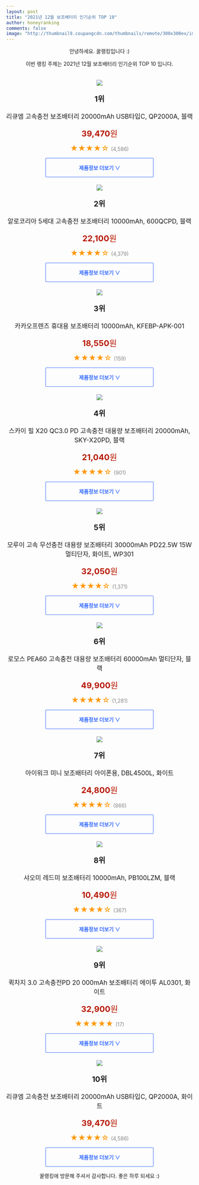```yaml
--- 
layout: post 
title: "2021년 12월 보조배터리 인기순위 TOP 10" 
author: honeyranking 
comments: false 
image: "http://thumbnail9.coupangcdn.com/thumbnails/remote/300x300ex/image/retail/images/2020/02/10/11/6/ba5c98ae-59a7-4eda-a4e5-310bebb0d5eb.jpg" 
--- 
```

<p style="text-align: center;">안녕하세요. 꿀랭킹입니다 :)</p> <p style="text-align: center;">이번 랭킹 주제는 2021년 12월 보조배터리 인기순위 TOP 10 입니다.</p><center><img src="http://thumbnail9.coupangcdn.com/thumbnails/remote/300x300ex/image/retail/images/2020/02/10/11/6/ba5c98ae-59a7-4eda-a4e5-310bebb0d5eb.jpg" style="margin-top:20px" /></center> <p style="text-align: center; font-size: 20px"><b>1위</b></p> <p style="text-align: center; font-size: 17px">리큐엠 고속충전 보조배터리 20000mAh USB타입C, QP2000A, 블랙</p> <p style="text-align: center;"><span style="color: #b61800; font-size: 22px;"><b>39,470</b>원</span></p> <p style="text-align: center;"><span style="color: #ff9600; font-size: 20px;">★★★★☆ </span><span style="color: #878787;">(4,586)</span></p> <center><a href="https://link.coupang.com/a/h9rby"> <div style="font-size: 14px; display: inline-block; padding: 15px 90px; color: #346aff; border-radius: 2px; border: 1px solid #346aff; cursor: pointer;"><b>제품정보 더보기 &or;</b></div> </a></center><center><img src="http://thumbnail6.coupangcdn.com/thumbnails/remote/300x300ex/image/retail/images/2018/06/05/16/5/30b575d4-039e-4e94-a1c8-60ddd01e0831.jpg" style="margin-top:20px" /></center> <p style="text-align: center; font-size: 20px"><b>2위</b></p> <p style="text-align: center; font-size: 17px">알로코리아 5세대 고속충전 보조배터리 10000mAh, 600QCPD, 블랙</p> <p style="text-align: center;"><span style="color: #b61800; font-size: 22px;"><b>22,100</b>원</span></p> <p style="text-align: center;"><span style="color: #ff9600; font-size: 20px;">★★★★☆ </span><span style="color: #878787;">(4,379)</span></p> <center><a href="https://link.coupang.com/a/h9rbz"> <div style="font-size: 14px; display: inline-block; padding: 15px 90px; color: #346aff; border-radius: 2px; border: 1px solid #346aff; cursor: pointer;"><b>제품정보 더보기 &or;</b></div> </a></center><center><img src="http://thumbnail8.coupangcdn.com/thumbnails/remote/300x300ex/image/retail/images/2020/08/12/16/8/7e3066bf-df6c-4aff-a0ab-fb0c9f77e52d.jpg" style="margin-top:20px" /></center> <p style="text-align: center; font-size: 20px"><b>3위</b></p> <p style="text-align: center; font-size: 17px">카카오프렌즈 휴대용 보조배터리 10000mAh, KFEBP-APK-001</p> <p style="text-align: center;"><span style="color: #b61800; font-size: 22px;"><b>18,550</b>원</span></p> <p style="text-align: center;"><span style="color: #ff9600; font-size: 20px;">★★★★☆ </span><span style="color: #878787;">(159)</span></p> <center><a href="https://link.coupang.com/a/h9rbA"> <div style="font-size: 14px; display: inline-block; padding: 15px 90px; color: #346aff; border-radius: 2px; border: 1px solid #346aff; cursor: pointer;"><b>제품정보 더보기 &or;</b></div> </a></center><center><img src="http://thumbnail6.coupangcdn.com/thumbnails/remote/300x300ex/image/retail/images/1901167634158283-cc9eedcc-7cf9-4269-b1ff-124b148438ae.png" style="margin-top:20px" /></center> <p style="text-align: center; font-size: 20px"><b>4위</b></p> <p style="text-align: center; font-size: 17px">스카이 필 X20 QC3.0 PD 고속충전 대용량 보조배터리 20000mAh, SKY-X20PD, 블랙</p> <p style="text-align: center;"><span style="color: #b61800; font-size: 22px;"><b>21,040</b>원</span></p> <p style="text-align: center;"><span style="color: #ff9600; font-size: 20px;">★★★★☆ </span><span style="color: #878787;">(901)</span></p> <center><a href="https://link.coupang.com/a/h9rbB"> <div style="font-size: 14px; display: inline-block; padding: 15px 90px; color: #346aff; border-radius: 2px; border: 1px solid #346aff; cursor: pointer;"><b>제품정보 더보기 &or;</b></div> </a></center><center><img src="http://thumbnail9.coupangcdn.com/thumbnails/remote/300x300ex/image/rs_quotation_api/jlezswxt/1b350ecafc0a4690b3a97bffc39eda07.jpg" style="margin-top:20px" /></center> <p style="text-align: center; font-size: 20px"><b>5위</b></p> <p style="text-align: center; font-size: 17px">모루이 고속 무선충전 대용량 보조배터리 30000mAh PD22.5W 15W 멀티단자, 화이트, WP301</p> <p style="text-align: center;"><span style="color: #b61800; font-size: 22px;"><b>32,050</b>원</span></p> <p style="text-align: center;"><span style="color: #ff9600; font-size: 20px;">★★★★☆ </span><span style="color: #878787;">(1,371)</span></p> <center><a href="https://link.coupang.com/a/h9rbD"> <div style="font-size: 14px; display: inline-block; padding: 15px 90px; color: #346aff; border-radius: 2px; border: 1px solid #346aff; cursor: pointer;"><b>제품정보 더보기 &or;</b></div> </a></center><center><img src="http://thumbnail10.coupangcdn.com/thumbnails/remote/300x300ex/image/rs_quotation_api/ahntwud1/0dfe010233b8454fb09449965749f67d.jpg" style="margin-top:20px" /></center> <p style="text-align: center; font-size: 20px"><b>6위</b></p> <p style="text-align: center; font-size: 17px">로모스 PEA60 고속충전 대용량 보조배터리 60000mAh 멀티단자, 블랙</p> <p style="text-align: center;"><span style="color: #b61800; font-size: 22px;"><b>49,900</b>원</span></p> <p style="text-align: center;"><span style="color: #ff9600; font-size: 20px;">★★★★☆ </span><span style="color: #878787;">(1,281)</span></p> <center><a href="https://link.coupang.com/a/h9rbE"> <div style="font-size: 14px; display: inline-block; padding: 15px 90px; color: #346aff; border-radius: 2px; border: 1px solid #346aff; cursor: pointer;"><b>제품정보 더보기 &or;</b></div> </a></center><center><img src="http://thumbnail6.coupangcdn.com/thumbnails/remote/300x300ex/image/retail/images/2020/03/17/10/5/8c9ab56b-6e83-4543-9b8b-07d822b6f934.jpg" style="margin-top:20px" /></center> <p style="text-align: center; font-size: 20px"><b>7위</b></p> <p style="text-align: center; font-size: 17px">아이워크 미니 보조배터리 아이폰용, DBL4500L, 화이트</p> <p style="text-align: center;"><span style="color: #b61800; font-size: 22px;"><b>24,800</b>원</span></p> <p style="text-align: center;"><span style="color: #ff9600; font-size: 20px;">★★★★☆ </span><span style="color: #878787;">(866)</span></p> <center><a href="https://link.coupang.com/a/h9rbG"> <div style="font-size: 14px; display: inline-block; padding: 15px 90px; color: #346aff; border-radius: 2px; border: 1px solid #346aff; cursor: pointer;"><b>제품정보 더보기 &or;</b></div> </a></center><center><img src="http://thumbnail10.coupangcdn.com/thumbnails/remote/300x300ex/image/retail/images/531196637601861-3a765e17-cf2f-48b8-bca7-594a0e957397.PNG" style="margin-top:20px" /></center> <p style="text-align: center; font-size: 20px"><b>8위</b></p> <p style="text-align: center; font-size: 17px">샤오미 레드미 보조배터리 10000mAh, PB100LZM, 블랙</p> <p style="text-align: center;"><span style="color: #b61800; font-size: 22px;"><b>10,490</b>원</span></p> <p style="text-align: center;"><span style="color: #ff9600; font-size: 20px;">★★★★☆ </span><span style="color: #878787;">(367)</span></p> <center><a href="https://link.coupang.com/a/h9rbH"> <div style="font-size: 14px; display: inline-block; padding: 15px 90px; color: #346aff; border-radius: 2px; border: 1px solid #346aff; cursor: pointer;"><b>제품정보 더보기 &or;</b></div> </a></center><center><img src="http://thumbnail9.coupangcdn.com/thumbnails/remote/300x300ex/image/vendor_inventory/1dc1/466d1f886c203364f2c106fe0f2bc72374889956d9ba5466665586ae70b3.jpg" style="margin-top:20px" /></center> <p style="text-align: center; font-size: 20px"><b>9위</b></p> <p style="text-align: center; font-size: 17px">퀵차지 3.0 고속충전PD 20 000mAh 보조배터리 에이투 AL0301, 화이트</p> <p style="text-align: center;"><span style="color: #b61800; font-size: 22px;"><b>32,900</b>원</span></p> <p style="text-align: center;"><span style="color: #ff9600; font-size: 20px;">★★★★★ </span><span style="color: #878787;">(17)</span></p> <center><a href="https://link.coupang.com/a/h9rbI"> <div style="font-size: 14px; display: inline-block; padding: 15px 90px; color: #346aff; border-radius: 2px; border: 1px solid #346aff; cursor: pointer;"><b>제품정보 더보기 &or;</b></div> </a></center><center><img src="http://thumbnail7.coupangcdn.com/thumbnails/remote/300x300ex/image/retail/images/2020/02/10/11/5/1e5e4052-195d-4b8a-a262-c64a0b38e695.jpg" style="margin-top:20px" /></center> <p style="text-align: center; font-size: 20px"><b>10위</b></p> <p style="text-align: center; font-size: 17px">리큐엠 고속충전 보조배터리 20000mAh USB타입C, QP2000A, 화이트</p> <p style="text-align: center;"><span style="color: #b61800; font-size: 22px;"><b>39,470</b>원</span></p> <p style="text-align: center;"><span style="color: #ff9600; font-size: 20px;">★★★★☆ </span><span style="color: #878787;">(4,586)</span></p> <center><a href="https://link.coupang.com/a/h9rbJ"> <div style="font-size: 14px; display: inline-block; padding: 15px 90px; color: #346aff; border-radius: 2px; border: 1px solid #346aff; cursor: pointer;"><b>제품정보 더보기 &or;</b></div> </a></center> <p style="text-align: center;">꿀랭킹에 방문해 주셔서 감사합니다. 좋은 하루 되세요 :)</p>
